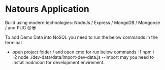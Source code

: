 # Natours Application 
Build using modern technologies:
NodeJs / Express / MongoDB / Mongoose / and PUG 😍😎

To add Demo Data into NoSQL you need to run the below commands in the terminal
- open project folder / and open cmd for run below commands
-1 npm i  
-2 node ./dev-data/data/import-dev-data.js --import
may you need to install nodmoon for development envirement.
